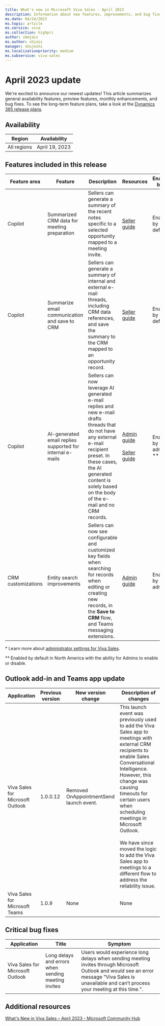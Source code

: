 ```yaml
---
title: What's new in Microsoft Viva Sales - April 2023
description: Information about new features, improvements, and bug fixes in Microsoft Viva Sales April 2023 release.
ms.date: 04/24/2023
ms.topic: article
ms.service: viva
ms.collection: highpri
author: sbmjais
ms.author: shjais
manager: shujoshi
ms.localizationpriority: medium
ms.subservice: viva-sales
---
```


# April 2023 update

We're excited to announce our newest updates! This article summarizes general availability features, preview features, monthly enhancements, and bug fixes. To see the long-term feature plans, take a look at the [Dynamics 365 release plans](/dynamics365/release-plans/).

## Availability

|Region|Availability|
|------|------------|
|All regions|April 19, 2023|

## Features included in this release

|Feature area|Feature|Description|Resources|Enabled by *|Availability|
|------------|-------|-----------|---------|----------|------------|
|Copilot|Summarized CRM data for meeting preparation |Sellers can generate a summary of the recent notes specific to a selected opportunity mapped to a meeting invite.|[Seller guide](https://support.microsoft.com/topic/preview-view-opportunity-summary-373ddcee-10d5-4a14-bfaf-298529ee8fbf) |Enabled by default |Public preview|
|Copilot|Summarize email communication and save to CRM |Sellers can generate a summary of internal and external e-mail threads, including CRM data references, and save the summary to the CRM mapped to an opportunity record.|[Seller guide](https://support.microsoft.com/topic/preview-view-and-update-crm-with-email-conversation-summary-7968335e-5c4d-4faf-a57f-5a4ff97ab6d2)|Enabled by default |Public preview|
|Copilot|AI-generated email replies supported for internal e-mails |Sellers can now leverage AI generated e-mail replies and new e-mail drafts threads that do not have any external e-mail recipient preset. In these cases, the AI generated content is solely based on the body of the e-mail and no CRM records.|[Admin guide](suggested-replies.md)<br><br> [Seller guide](https://support.microsoft.com/topic/use-copilot-to-kickstart-email-messages-148708be-e1f9-477c-baba-0b4dd4b7abef)|Enabled by admin **|General availability|
|CRM customizations |Entity search improvements|Sellers can now see configurable and customized key fields when searching for records when editing or creating new records, in the **Save to CRM** flow, and Teams messaging extensions.|[Admin guide](customize-forms-and-fields.md)|Enabled by admin|General availability|

\* Learn more about [administrator settings for Viva Sales](administrator-settings-for-viva-sales.md).  

** Enabled by default in North America with the ability for Admins to enable or disable.

## Outlook add-in and Teams app update

|Application|Previous version|New version change|Description of changes|
|-----------|----------------|------------------|----------------------|
|Viva Sales for Microsoft Outlook |1.0.0.12|Removed OnAppointmentSend launch event.|This launch event was previously used to add the Viva Sales app to meetings with external CRM recipients to enable Sales Conversational Intelligence. However, this change was causing timeouts for certain users when scheduling meetings in Microsoft Outlook.<br><br>We have since moved the logic to add the Viva Sales app to meetings to a different flow to address the reliability issue. |
|Viva Sales for Microsoft Teams|1.0.9|None|None|

## Critical bug fixes

|Application|Title|Symptom|
|-----------|-----|-------|
|Viva Sales for Microsoft Outlook|Long delays and errors when sending meeting invites |Users would experience long delays when sending meeting invites through Microsoft Outlook and would see an error message "Viva Sales is unavailable and can’t process your meeting at this time.".|

## Additional resources

[What's New in Viva Sales – April 2023 - Microsoft Community Hub](https://techcommunity.microsoft.com/t5/viva-sales-blog/what-s-new-in-viva-sales-april-2023/ba-p/3800203)
